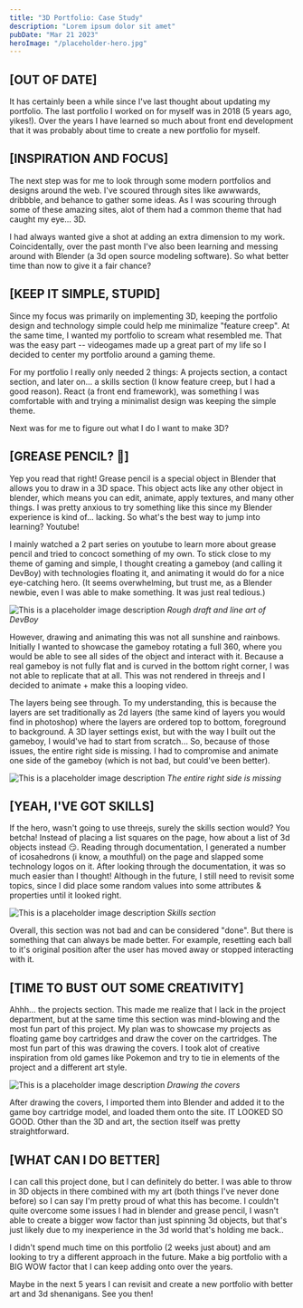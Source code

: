 ```yaml
---
title: "3D Portfolio: Case Study"
description: "Lorem ipsum dolor sit amet"
pubDate: "Mar 21 2023"
heroImage: "/placeholder-hero.jpg"
---
```


## [OUT OF DATE]
It has certainly been a while since I've last thought about updating my portfolio. The last portfolio I worked on for myself was in 2018 (5 years ago, yikes!). Over the years I have learned so much about front end development that it was probably about time to create a new portfolio for myself.

## [INSPIRATION AND FOCUS]
The next step was for me to look through some modern portfolios and designs around the web. I've scoured through sites like awwwards, dribbble, and behance to gather some ideas. As I was scouring through some of these amazing sites, alot of them had a common theme that had caught my eye... 3D. 

I had always wanted give a shot at adding an extra dimension to my work. Coincidentally, over the past month I've also been learning and messing around with Blender (a 3d open source modeling software). So what better time than now to give it a fair chance? 

## [KEEP IT SIMPLE, STUPID]
Since my focus was primarily on implementing 3D, keeping the portfolio design and technology simple could help me minimalize "feature creep". At the same time, I wanted my portfolio to scream what resembled me. That was the easy part -- videogames made up a great part of my life so I decided to center my portfolio around a gaming theme.

For my portfolio I really only needed 2 things: A projects section, a contact section, and later on... a skills section (I know feature creep, but I had a good reason). React (a front end framework), was something I was comfortable with and trying a minimalist design was keeping the simple theme. 

Next was for me to figure out what I do I want to make 3D? 

## [GREASE PENCIL? 🤔]
Yep you read that right! Grease pencil is a special object in Blender that allows you to draw in a 3D space. This object acts like any other object in blender, which means you can edit, animate, apply textures, and many other things. I was pretty anxious to try something like this since my Blender experience is kind of... lacking. So what's the best way to jump into learning? Youtube!

I mainly watched a 2 part series on youtube to learn more about grease pencil and tried to concoct something of my own. To stick close to my theme of gaming and simple, I thought creating a gameboy (and calling it DevBoy) with technologies floating it, and animating it would do for a nice eye-catching hero. (It seems overwhelming, but trust me, as a Blender newbie, even I was able to make something. It was just real tedious.)

![This is a placeholder image description](/placeholder-social.jpg)
*Rough draft and line art of DevBoy*

However, drawing and animating this was not all sunshine and rainbows. Initially I wanted to showcase the gameboy rotating a full 360, where you would be able to see all sides of the object and interact with it. Because a real gameboy is not fully flat and is curved in the bottom right corner, I was not able to replicate that at all. This was not rendered in threejs and I decided to animate + make this a looping video.

The layers being see through. To my understanding, this is because the layers are set traditionally as 2d layers (the same kind of layers you would find in photoshop) where the layers are ordered top to bottom, foreground to background. A 3D layer settings exist, but with the way I built out the gameboy, I would've had to start from scratch... So, because of those issues, the entire right side is missing. I had to compromise and animate one side of the gameboy (which is not bad, but could've been better).

![This is a placeholder image description](/placeholder-social.jpg)
*The entire right side is missing*

## [YEAH, I'VE GOT SKILLS]
If the hero, wasn't going to use threejs, surely the skills section would? You betcha! Instead of placing a list squares on the page, how about a list of 3d objects instead 😏. Reading through documentation, I generated a number of icosahedrons (i know, a mouthful) on the page and slapped some technology logos on it. After looking through the documentation, it was so much easier than I thought! Although in the future, I still need to revisit some topics, since I did place some random values into some attributes & properties until it looked right.

![This is a placeholder image description](/placeholder-social.jpg)
*Skills section*

Overall, this section was not bad and can be considered "done". But there is something that can always be made better. For example, resetting each ball to it's original position after the user has moved away or stopped interacting with it.

## [TIME TO BUST OUT SOME CREATIVITY]
Ahhh... the projects section. This made me realize that I lack in the project department, but at the same time this section was mind-blowing and the most fun part of this project. My plan was to showcase my projects as floating game boy cartridges and draw the cover on the cartridges. The most fun part of this was drawing the covers. I took alot of creative inspiration from old games like Pokemon and try to tie in elements of the project and a different art style. 

![This is a placeholder image description](/placeholder-social.jpg)
*Drawing the covers*

After drawing the covers, I imported them into Blender and added it to the game boy cartridge model, and loaded them onto the site. IT LOOKED SO GOOD. Other than the 3D and art, the section itself was pretty straightforward.

## [WHAT CAN I DO BETTER]
I can call this project done, but I can definitely do better. I was able to throw in 3D objects in there combined with my art (both things I've never done before) so I can say I'm pretty proud of what this has become. I couldn't quite overcome some issues I had in blender and grease pencil, I wasn't able to create a bigger wow factor than just spinning 3d objects, but that's just likely due to my inexperience in the 3d world that's holding me back.. 

I didn't spend much time on this portfolio (2 weeks just about) and am looking to try a different approach in the future. Make a big portfolio with a BIG WOW factor that I can keep adding onto over the years.

Maybe in the next 5 years I can revisit and create a new portfolio with better art and 3d shenanigans. See you then!